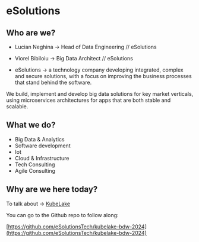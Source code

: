 # eSolutions

## Who are we?
- Lucian Neghina ->  Head of Data Engineering // eSolutions

- Viorel Bibiloiu -> Big Data Architect // eSolutions

- eSolutions -> a technology company developing integrated, complex and secure solutions, with a focus on improving the business processes that stand behind the software.

We build, implement and develop big data solutions for key market verticals, using microservices architectures for apps that are both stable and scalable.

## What we do?

* Big Data & Analytics
* Software development
* Iot
* Cloud & Infrastructure
* Tech Consulting
* Agile Consulting

## Why are we here today?
To talk about -> [KubeLake](0-kubeLake.md)

You can go to the Github repo to follow along:

[https://github.com/eSolutionsTech/kubelake-bdw-2024](https://github.com/eSolutionsTech/kubelake-bdw-2024)

